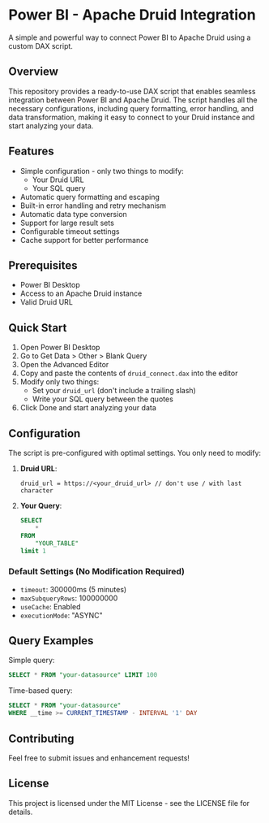 # Power BI - Apache Druid Integration

A simple and powerful way to connect Power BI to Apache Druid using a custom DAX script.

## Overview

This repository provides a ready-to-use DAX script that enables seamless integration between Power BI and Apache Druid. The script handles all the necessary configurations, including query formatting, error handling, and data transformation, making it easy to connect to your Druid instance and start analyzing your data.

## Features

- Simple configuration - only two things to modify:
  - Your Druid URL
  - Your SQL query
- Automatic query formatting and escaping
- Built-in error handling and retry mechanism
- Automatic data type conversion
- Support for large result sets
- Configurable timeout settings
- Cache support for better performance

## Prerequisites

- Power BI Desktop
- Access to an Apache Druid instance
- Valid Druid URL

## Quick Start

1. Open Power BI Desktop
2. Go to Get Data > Other > Blank Query
3. Open the Advanced Editor
4. Copy and paste the contents of `druid_connect.dax` into the editor
5. Modify only two things:
   - Set your `druid_url` (don't include a trailing slash)
   - Write your SQL query between the quotes
6. Click Done and start analyzing your data

## Configuration

The script is pre-configured with optimal settings. You only need to modify:

1. **Druid URL**:
   ```dax
   druid_url = https://<your_druid_url> // don't use / with last character
   ```

2. **Your Query**:
   ```sql
   SELECT 
       *
   FROM 
       "YOUR_TABLE"
   limit 1
   ```

### Default Settings (No Modification Required)

- `timeout`: 300000ms (5 minutes)
- `maxSubqueryRows`: 100000000
- `useCache`: Enabled
- `executionMode`: "ASYNC"

## Query Examples

Simple query:
```sql
SELECT * FROM "your-datasource" LIMIT 100
```

Time-based query:
```sql
SELECT * FROM "your-datasource" 
WHERE __time >= CURRENT_TIMESTAMP - INTERVAL '1' DAY
```

## Contributing

Feel free to submit issues and enhancement requests!

## License

This project is licensed under the MIT License - see the LICENSE file for details. 